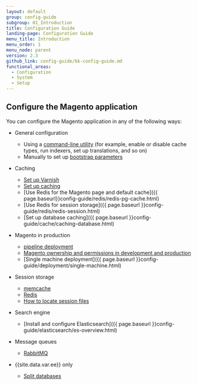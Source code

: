 ```yaml
---
layout: default
group: config-guide
subgroup: 01_Introduction
title: Configuration Guide
landing-page: Configuration Guide
menu_title: Introduction
menu_order: 1
menu_node: parent
version: 2.3
github_link: config-guide/bk-config-guide.md
functional_areas:
  - Configuration
  - System
  - Setup
---
```


<h2 id="configuration">Configure the Magento application</h2>
You can configure the Magento application in any of the following ways:

*	General configuration

	*  	Using a <a href="{{page.baseurl}}config-guide/cli/config-cli.html">command-line utility</a> (for example, enable or disable cache types, run indexers, set up translations, and so on)
	*  	Manually to set up <a href="{{page.baseurl}}config-guide/bootstrap/magento-bootstrap.html">bootstrap parameters</a>

*	Caching

	*	[Set up Varnish]({{page.baseurl}}config-guide/varnish/config-varnish.html)
	* [Set up caching]({{page.baseurl}}config-guide/cache.html)
	*	[Use Redis for the Magento page and default cache]({{ page.baseurl}}config-guide/redis/redis-pg-cache.html)
	*	[Use Redis for session storage]({{ page.baseurl }}config-guide/redis/redis-session.html)
	*	[Set up database caching]({{ page.baseurl }}config-guide/cache/caching-database.html)

*	Magento in production

	*	[pipeline deployment]({{page.baseurl}}config-guide/deployment/pipeline/)
	*	[Magento ownership and permissions in development and production]({{page.baseurl}}config-guide/prod/prod_file-sys-perms.html)
	*	[Single machine deployment]({{ page.baseurl }}config-guide/deployment/single-machine.html)

*	Session storage
	*	[memcache]({{page.baseurl}}config-guide/memcache/memcache.html)
	*	[Redis]({{page.baseurl}}config-guide/redis/redis-session.html)
	*	[How to locate session files]({{page.baseurl}}config-guide/sessions.html)

*   Search engine
    *   [Install and configure Elasticsearch]({{ page.baseurl }}config-guide/elasticsearch/es-overview.html)

*   Message queues
	*	<a href="{{page.baseurl}}config-guide/mq/rabbitmq-overview.html">RabbitMQ</a>

*	{{site.data.var.ee}} only
	*	<a href="{{page.baseurl}}config-guide/multi-master/multi-master.html">Split databases</a>
